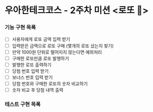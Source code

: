 # 우아한테크코스 - 2주차 미션 <로또 💸>

### 기능 구현 목록

- [ ] 사용자에게 로또 금액 입력 받기
- [ ] 입력받은 금액으로 로또 구매 (몇개의 로또 샀는지 찾기)
- [ ] 만약 1000원 단위로 떨어지지 않는다면 예외처리
- [ ] 구매한 로또만큼 로또 발행하기
- [ ] 발행한 로또 출력하기
- [ ] 당첨 번호 입력 받기
- [ ] 보너스 번호 입력 받기
- [ ] 당첨 번호와 구매한 로또의 숫자 비교하기
- [ ] 숫자 비교 후 당첨 내역 출력

### 테스트 구현 목록
